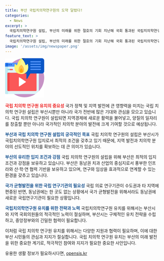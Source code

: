 ```yaml
---
title: 부산 국립치의학연구원의 도약 달렸다!
categories:
  - News
excerpt: >
  국립치의학연구원 설립, 부산의 미래를 위한 절호의 기회 지난해 국회 통과된 국립치의학연구원 설립법안으로, 부산시는 최적의 입지와 풍부한 인프라로 연구와 임상을 효과적으로 연계할 수 있는 환경을 갖췄다. 이를 통해 국가 균형발전을 위한 필요성과 지역경제에 미치는 긍정적 효과가 기대되지만, 타 지역과의 치열한 경쟁과 공모 절차의 중요성 등이 대두되고 있다. 이에 부산시와 지역 국회의원들의 적극적인 노력과 시민의 관심과 지지가 절실히 필요하다. 공정한 공모 절차 속에서 지역의 장점이 객관적으로 평가받을 수 있도록, 우리 모두가 한마음으로 지지와 성원을 보내야 한다.
feature_text: >
  국립치의학연구원 설립, 부산의 미래를 위한 절호의 기회 지난해 국회 통과된 국립치의학연구원 설립법안으로, 부산시는 최적의 입지와 풍부한 인프라로 연구와 임상을 효과적으로 연계할 수 있는 환경을 갖췄다. 이를 통해 국가 균형발전을 위한 필요성과 지역경제에 미치는 긍정적 효과가 기대되지만, 타 지역과의 치열한 경쟁과 공모 절차의 중요성 등이 대두되고 있다. 이에 부산시와 지역 국회의원들의 적극적인 노력과 시민의 관심과 지지가 절실히 필요하다. 공정한 공모 절차 속에서 지역의 장점이 객관적으로 평가받을 수 있도록, 우리 모두가 한마음으로 지지와 성원을 보내야 한다.
image: '/assets/img/newspaper.png'
---
```


<p><img src="/assets/img/news.png" alt="rentncar 속보" /></p>

<p><b><span style="color: #ee2323;">국립 치의학 연구원 유치의 중요성</span></b>
국가 정책 및 지역 발전에 큰 영향력을 미치는 국립 치의학 연구원 설립은 부산시뿐만 아니라 국가 전반에 많은 기대와 관심을 모으고 있습니다. 국립 치의학 연구원이 설립되면 지역경제에 새로운 활력을 불어넣고, 양질의 일자리를 창출할 뿐만 아니라 국가적인 치의학 분야의 발전에 크게 기여할 것으로 예상됩니다.</p>

<p><b><span style="color: #1a5490;">부산과 국립 치의학 연구원 설립의 궁극적인 목표</span></b>
국립 치의학 연구원의 설립은 부산시가 국립치의학연구원 입지로서 최적의 조건을 갖추고 있기 때문에, 지역 발전과 치의학 분야의 선도적인 위치를 확보하는 데 큰 의미가 있습니다.</p>

<p><b><span style="color: #1a5490;">부산의 유리한 입지 조건과 강점</span></b>
국립 치의학 연구원의 설립을 위해 부산은 최적의 입지 조건과 강점을 보유하고 있습니다. 부산은 동남권 치과 산업의 중심지로서 풍부한 인프라와 산·학·연 협력 기반을 보유하고 있으며, 연구와 임상을 효과적으로 연계할 수 있는 환경을 갖추고 있습니다.</p>

<p><b><span style="color: #1a5490;">국가 균형발전을 위한 국립 연구기관의 필요성</span></b>
국립 의료 연구기관이 수도권과 타 지역에 편중된 반면, 동남권에는 한 곳도 없는 상황에서 국가 균형발전을 위해서라도 동남권에 새로운 국립연구기관이 필요한 상황입니다.</p>

<p><b><span style="color: #1a5490;">국립치의학연구원 유치를 위한 전략과 노력</span></b>
국립치의학연구원 유치를 위해서는 부산시와 지역 국회의원들의 적극적인 노력이 절실하며, 부산시는 구체적인 유치 전략을 수립하고, 중앙정부와의 긴밀한 협력이 필요합니다.</p>

<p>이처럼 국립 치의학 연구원 유치를 위해서는 다양한 지원과 협력이 필요하며, 이에 대한 부산 시민들의 관심과 지지가 절실합니다. 국립 치의학 연구원 유치는 부산의 미래 발전을 위한 중요한 계기로, 적극적인 참여와 지지가 필요한 중요한 사안입니다.</p>
유용한 생활 정보가 필요하시다면, <a href="https://opensis.kr" rel="dofollow">opensis.kr</a>


